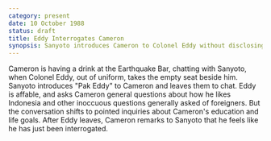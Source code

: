 ```yaml
---
category: present
date: 10 October 1988
status: draft
title: Eddy Interrogates Cameron
synopsis: Sanyoto introduces Cameron to Colonel Eddy without disclosing his relationship to Julia. After a few minutes of conversation, Cameron begins to feel he is being skillfully interrogated.  
---
```



Cameron is having a drink at the
Earthquake Bar, chatting with Sanyoto, when Colonel Eddy, out of
uniform, takes the empty seat beside him. Sanyoto introduces "Pak Eddy"
to Cameron and leaves them to chat. Eddy is affable, and asks Cameron
general questions about how he likes Indonesia and other inoccuous questions generally asked of foreigners. But the conversation shifts to pointed inquiries about Cameron's
education and life goals. After Eddy leaves, Cameron remarks to Sanyoto
that he feels like he has just been interrogated.
